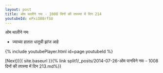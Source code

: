 ```yaml
---
layout: post
title: ओम थालीने नमः - 1008 दिनों की तपस्या में दिन 214
youtubeId: ePxiO88rfSU
---
```

 
 
 ओम थालीने नमः  
 
 -  ज्याच्या हातात धातूची झांज आहे 
 
  
 
  
 
 
 
 
 
 


{% include youtubePlayer.html id=page.youtubeId %}
 
[Next]({{ site.baseurl }}{% link  split1/_posts/2014-07-26-ओम पानविने नमः - 1008 दिनों की तपस्या में दिन 213.md%})
 
